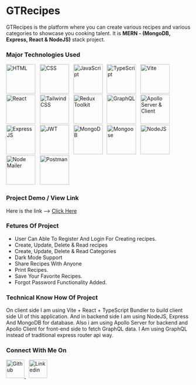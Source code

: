 # GTRecipes

GTRecipes is the platform where you can create various recipes and various categories to showcase you cooking talent. It is **MERN - (MongoDB, Express, React & NodeJS)** stack project.

### Major Technologies Used

<p>
  <img src="https://lh3.googleusercontent.com/u/0/d/1jFNyVjbZX7D0mSqp_zwuolZp4igCfIPe=w1920-h953-iv1" width="80px" height="80px" alt="HTML" />
  &nbsp;
  <img src="https://lh3.googleusercontent.com/u/0/d/18ZG5jUJnQYvnCfhz-QjIqp_r79oj0h0z=w1920-h653-iv1" width="80px" height="80px" alt="CSS" />
  &nbsp;
  <img src="https://lh3.googleusercontent.com/u/0/d/1DcPW9SVkmSb8KHCRVhYfJbfWBJVgW5RJ=w1920-h653-iv1" width="80px" height="80px" alt="JavaScript" />
  &nbsp;
  <img src="https://lh3.googleusercontent.com/u/0/d/1OH9C04pRI59fElV7sNOC00qSByy0zPtV=w1920-h653-iv1" width="80px" height="80px" alt="TypeScript" />
  &nbsp;
  <img src="https://lh3.googleusercontent.com/u/0/d/1b7vQkmC28l8Ex4Z7cIcWJz_wbNkYGu1f=w1920-h653-iv1" width="80px" height="80px" alt="Vite" />
  &nbsp;
  <img src="https://lh3.googleusercontent.com/u/0/d/1VIAWOIpzzp9RQdRgmtG3m8v3S7_61S2z=w1920-h653-iv1" width="80px" height="80px" alt="React" />
  &nbsp;
  <img src="https://lh3.googleusercontent.com/u/0/d/1bSi2ry1Sie7n1orTcktXzE6e_yWosZOS=w1920-h653-iv1" width="80px" height="80px" alt="Tailwind CSS" />
  &nbsp;
  <img src="https://lh3.googleusercontent.com/u/0/d/1NKOjEVAT_x-lpNILfpfc87L77NlqImVx=w1920-h653-iv1" width="80px" height="80px" alt="Redux Toolkit" />
  &nbsp;
  <img src="https://lh3.googleusercontent.com/u/0/d/14Vhsodc_CwDP1NXG5QbkbZZtDhglO8K9=w1920-h653-iv1" width="80px" height="80px" alt="GraphQL" />
  &nbsp;
  <img src="https://lh3.googleusercontent.com/u/0/d/1LrhmHX2EMmWjgHukxEYLKl82prblTvfj=w1920-h653-iv1" width="80px" height="80px" alt="Apollo Server & Client" />
  &nbsp;
  <img src="https://lh3.googleusercontent.com/u/0/d/1GzJKxt74lzm6b8-BF7zMDLjPhFa7vf-y=w1920-h653-iv1" width="80px" height="80px" alt="Express JS" />
  &nbsp;
  <img src="https://lh3.googleusercontent.com/u/0/d/1_3g-5dTv39C3rZgZE6Bjs981u2IJvqbk=w1920-h653-iv1" width="80px" height="80px" alt="JWT" />
  &nbsp;
  <img src="https://lh3.googleusercontent.com/u/0/d/1O66qNTKcLB-cC6ULNygg5a8I85Hw-jPJ=w1920-h653-iv1" width="80px" height="80px" alt="MongoDB" />
  &nbsp;
  <img src="https://lh3.googleusercontent.com/u/0/d/1vGnvO4RmRqsKUowK4tkFnEn1W8VqQPQf=w1920-h653-iv1" width="80px" height="80px" alt="Mongoose" />
  &nbsp;
  <img src="https://lh3.googleusercontent.com/u/0/d/1VY4HZL_EShi-S2PFmq3BnsjHPR97ZUFi=w1920-h653-iv1" width="80px" height="80px" alt="NodeJS" />
  &nbsp;
  <img src="https://lh3.googleusercontent.com/u/0/d/1WcEZ57YEdaZ9IzgnneLRa1CcJW9FO2od=w1920-h653-iv1" width="80px" height="80px" alt="Node Mailer" />
  &nbsp;
  <img src="https://lh3.googleusercontent.com/u/0/d/1HkY6a17ZlhALhXnx-bwMFgHs26Smh7_j=w1920-h653-iv1" width="80px" height="80px" alt="Postman" />
</p>

### Project Demo / View Link

Here is the link --> <a href="" title="Click Here" target="_blank">Click Here</a>

### Fetures Of Project

- User Can Able To Register And Login For Creating recipes.
- Create, Update, Delete & Read recipes
- Create, Update, Delete & Read Categories
- Dark Mode Support
- Share Recipes With Anyone
- Print Recipes.
- Save Your Favorite Recipes.
- Forgot Password Functionality Added.

### Technical Know How Of Project

On client side I am using Vite + React + TypeScript Bundler to build client side UI of this application. And in backend side I am using NodeJS, Express And MongoDB for database. Also i am using Apollo Server for backend and Apollo Client for front-end side to fetch GraphQL data. I Am using GraphQL instead of traditional express router api way.

### Connect With Me On

<p>
    <a href="https://github.com/gandharthakar" title="Follow me on GitHub" target="_blank">
        <img src="https://lh3.googleusercontent.com/u/0/d/1KH-v3RaYkWsz2nNOJoQ4rcrPtuLvQL_h=w1920-h653-iv1" width="50px" height="50px" alt="Github" />
    </a>
    &nbsp;
    <a href="https://www.linkedin.com/in/gandhar-thakar-1b9650148/" title="Follow me on Linkedin" target="_blank">
        <img src="https://lh3.googleusercontent.com/drive-viewer/AKGpihaBkrH7UTY9GTtmP9XG_HGktZsHO0S-o9N6z9QtKaH9Jn1tNdHdUoIQnJjDcBVlOm3boBds4pUCXKKPqvmFoWd0-H4oLg=w1920-h953" width="50px" height="50px" alt="Linkedin" />
    </a>
</p>